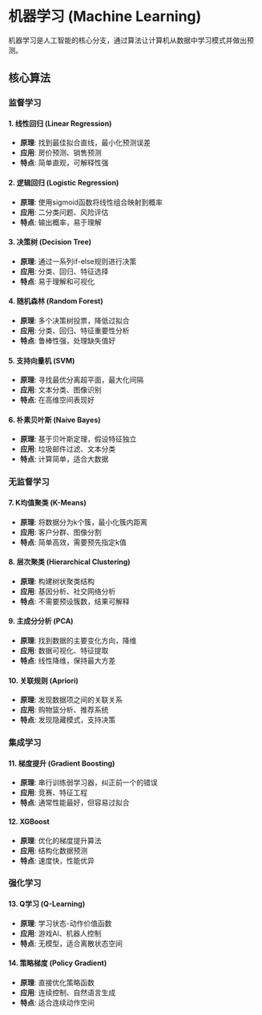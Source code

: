 # 机器学习 (Machine Learning)

机器学习是人工智能的核心分支，通过算法让计算机从数据中学习模式并做出预测。

## 核心算法

### 监督学习

#### 1. 线性回归 (Linear Regression)
- **原理**: 找到最佳拟合直线，最小化预测误差
- **应用**: 房价预测、销售预测
- **特点**: 简单直观，可解释性强

#### 2. 逻辑回归 (Logistic Regression)
- **原理**: 使用sigmoid函数将线性组合映射到概率
- **应用**: 二分类问题、风险评估
- **特点**: 输出概率，易于理解

#### 3. 决策树 (Decision Tree)
- **原理**: 通过一系列if-else规则进行决策
- **应用**: 分类、回归、特征选择
- **特点**: 易于理解和可视化

#### 4. 随机森林 (Random Forest)
- **原理**: 多个决策树投票，降低过拟合
- **应用**: 分类、回归、特征重要性分析
- **特点**: 鲁棒性强，处理缺失值好

#### 5. 支持向量机 (SVM)
- **原理**: 寻找最优分离超平面，最大化间隔
- **应用**: 文本分类、图像识别
- **特点**: 在高维空间表现好

#### 6. 朴素贝叶斯 (Naive Bayes)
- **原理**: 基于贝叶斯定理，假设特征独立
- **应用**: 垃圾邮件过滤、文本分类
- **特点**: 计算简单，适合大数据

### 无监督学习

#### 7. K均值聚类 (K-Means)
- **原理**: 将数据分为k个簇，最小化簇内距离
- **应用**: 客户分群、图像分割
- **特点**: 简单高效，需要预先指定k值

#### 8. 层次聚类 (Hierarchical Clustering)
- **原理**: 构建树状聚类结构
- **应用**: 基因分析、社交网络分析
- **特点**: 不需要预设簇数，结果可解释

#### 9. 主成分分析 (PCA)
- **原理**: 找到数据的主要变化方向，降维
- **应用**: 数据可视化、特征提取
- **特点**: 线性降维，保持最大方差

#### 10. 关联规则 (Apriori)
- **原理**: 发现数据项之间的关联关系
- **应用**: 购物篮分析、推荐系统
- **特点**: 发现隐藏模式，支持决策

### 集成学习

#### 11. 梯度提升 (Gradient Boosting)
- **原理**: 串行训练弱学习器，纠正前一个的错误
- **应用**: 竞赛、特征工程
- **特点**: 通常性能最好，但容易过拟合

#### 12. XGBoost
- **原理**: 优化的梯度提升算法
- **应用**: 结构化数据预测
- **特点**: 速度快，性能优异

### 强化学习

#### 13. Q学习 (Q-Learning)
- **原理**: 学习状态-动作价值函数
- **应用**: 游戏AI、机器人控制
- **特点**: 无模型，适合离散状态空间

#### 14. 策略梯度 (Policy Gradient)
- **原理**: 直接优化策略函数
- **应用**: 连续控制、自然语言生成
- **特点**: 适合连续动作空间